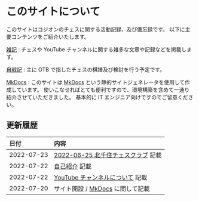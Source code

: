 # このサイトについて

このサイトはコジオンのチェスに関する活動記録、及び備忘録です。
以下に主要コンテンツをご紹介いたします。

[雑記](note/introduction.md)
:   チェスや YouTube チャンネルに関する雑多な文章や記録などを掲載します。

[自戦記](otb/2022/0625.md)
:   主に OTB で指したチェスの棋譜及び検討を行う予定です。

[MkDocs](mkdocs/001.md)
:   このサイトは [MkDocs](https://www.mkdocs.org/) という静的サイトジェネレータを使用して作成しています。
使いこなせればとても便利ですので、環境構築を含めて一通り紹介させていただきました。
基本的に IT エンジニア向けですのでご留意ください。

## 更新履歴

|日付|内容|
|:--|:--|
|2022-07-23|[2022-06-25 北千住チェスクラブ](otb/2022/0625.md) 記載|
|2022-07-22|[自己紹介](note/introduction.md) 記載|
|2022-07-22|[YouTube チャンネルについて](note/youtube.md) 記載|
|2022-07-20|サイト開設 / [MkDocs](mkdocs/001.md) に関して記載|